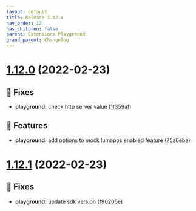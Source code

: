 ```yaml
---
layout: default
title: Release 1.12.x
nav_order: 12
has_children: false
parent: Extensions Playground
grand_parent: Changelog
---
```


# [1.12.0](https://github.com/lumapps/lumapps-extensions-playground/compare/v1.11.0...v1.12.0) (2022-02-23)

## 🐛 Fixes

- **playground:** check http server value ([1f359af](https://github.com/lumapps/lumapps-extensions-playground/commit/1f359af1b64c8039198867ebb78fe8d692da6f84))

## 🚀 Features

- **playground:** add options to mock lumapps enabled feature ([75a6eba](https://github.com/lumapps/lumapps-extensions-playground/commit/75a6eba592e08bd2c295590da8b5d98140862883))

# [1.12.1](https://github.com/lumapps/lumapps-extensions-playground/compare/v1.12.0...v1.12.1) (2022-02-23)

## 🐛 Fixes

- **playground:** update sdk version ([f90205e](https://github.com/lumapps/lumapps-extensions-playground/commit/f90205ed343e13a42e6e78d143006959b4343683))

